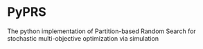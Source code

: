 # PyPRS
The python implementation of Partition-based Random Search for stochastic multi-objective optimization via simulation

